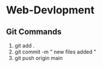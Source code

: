 # Web-Devlopment

## Git Commands

1. git add .
2. git commit -m " new files added "
3. git push origin main
